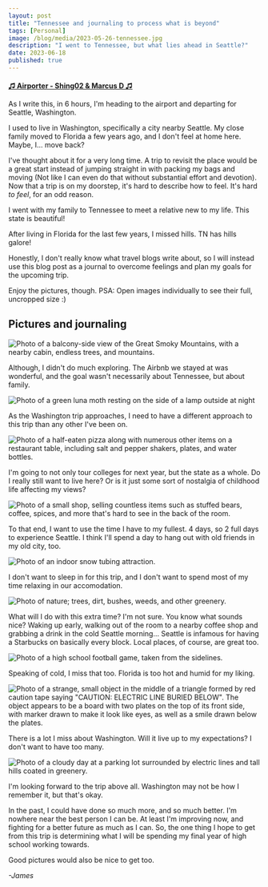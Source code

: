 ```yaml
---
layout: post
title: "Tennessee and journaling to process what is beyond"
tags: [Personal]
image: /blog/media/2023-05-26-tennessee.jpg
description: "I went to Tennessee, but what lies ahead in Seattle?"
date: 2023-06-18
published: true
---
```


#### [♫ Airporter - Shing02 & Marcus D ♫](https://www.youtube.com/watch?v=o7HO86acDw8)

As I write this, in 6 hours, I'm heading to the airport and departing for Seattle, Washington.

I used to live in Washington, specifically a city nearby Seattle. My close family moved to Florida a few years ago, and I don't feel at home here. Maybe, I... move back?

I've thought about it for a very long time. A trip to revisit the place would be a great start instead of jumping straight in with packing my bags and moving (Not like I can even do that without substantial effort and devotion). Now that a trip is on my doorstep, it's hard to describe how to feel. It's hard *to feel*, for an odd reason.

I went with my family to Tennessee to meet a relative new to my life. This state is beautiful!

After living in Florida for the last few years, I missed hills. TN has hills galore!

Honestly, I don't really know what travel blogs write about, so I will instead use this blog post as a journal to overcome feelings and plan my goals for the upcoming trip.

Enjoy the pictures, though. PSA: Open images individually to see their full, uncropped size :)

## Pictures and journaling

![Photo of a balcony-side view of the Great Smoky Mountains, with a nearby cabin, endless trees, and mountains.](/blog/media/PXL_20230526_181008662.MP.jpg)

Although, I didn't do much exploring. The Airbnb we stayed at was wonderful, and the goal wasn't necessarily about Tennessee, but about family.

![Photo of a green luna moth resting on the side of a lamp outside at night](/blog/media/PXL_20230526_014914879.MP.jpg)

As the Washington trip approaches, I need to have a different approach to this trip than any other I've been on.

![Photo of a half-eaten pizza along with numerous other items on a restaurant table, including salt and pepper shakers, plates, and water bottles.](/blog/media/PXL_20230526_190201896.MP.jpg)

I'm going to not only tour colleges for next year, but the state as a whole. Do I really still want to live here? Or is it just some sort of nostalgia of childhood life affecting my views?

![Photo of a small shop, selling countless items such as stuffed bears, coffee, spices, and more that's hard to see in the back of the room.](/blog/media/PXL_20230526_192647714.MP.jpg)

To that end, I want to use the time I have to my fullest. 4 days, so 2 full days to experience Seattle. I think I'll spend a day to hang out with old friends in my old city, too.

![Photo of an indoor snow tubing attraction.](/blog/media/PXL_20230526_204124058.MP.jpg)

I don't want to sleep in for this trip, and I don't want to spend most of my time relaxing in our accomodation.

![Photo of nature; trees, dirt, bushes, weeds, and other greenery.](/blog/media/PXL_20230526_211752137.jpg)

What will I do with this extra time? I'm not sure. You know what sounds nice? Waking up early, walking out of the room to a nearby coffee shop and grabbing a drink in the cold Seattle morning... Seattle is infamous for having a Starbucks on basically every block. Local places, of course, are great too.

![Photo of a high school football game, taken from the sidelines.](/blog/media/PXL_20230526_221134356.MP.jpg)

Speaking of cold, I miss that too. Florida is too hot and humid for my liking.

![Photo of a strange, small object in the middle of a triangle formed by red caution tape saying "CAUTION: ELECTRIC LINE BURIED BELOW". The object appears to be a board with two plates on the top of its front side, with marker drawn to make it look like eyes, as well as a smile drawn below the plates.](/blog/media/PXL_20230527_172930679.MP.jpg)

There is a lot I miss about Washington. Will it live up to my expectations? I don't want to have too many.

![Photo of a cloudy day at a parking lot surrounded by electric lines and tall hills coated in greenery.](/blog/media/PXL_20230528_001236975.MP.jpg)

I'm looking forward to the trip above all. Washington may not be how I remember it, but that's okay.

In the past, I could have done so much more, and so much better. I'm nowhere near the best person I can be. At least I'm improving now, and fighting for a better future as much as I can. So, the one thing I hope to get from this trip is determining what I will be spending my final year of high school working towards.

Good pictures would also be nice to get too.

*-James*
